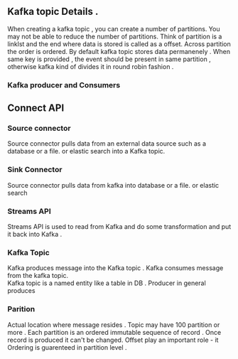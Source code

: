 ## Kafka topic Details .

When creating a kafka topic , you can create a number of partitions. You may not be able to reduce the number of partitions. 
Think of partition is a linklst and the end where data is stored is called as a offset. 
Across partition the order is ordered.  By default kafka topic stores data permanenely . 
When same key is provided , the event should be present in same partition , otherwise kafka kind of divides it in round robin fashion . 

### Kafka producer and Consumers






## Connect API

### Source connector 

Source connector pulls data from an external data source such as a database or a file. or elastic search into a Kafka topic. 



### Sink Connector

Source connector pulls data from kafka into database or a file. or elastic search 


### Streams API

Streams API is used to read from Kafka and do some transformation and put it back into Kafka . 


### Kafka Topic 
Kafka produces message into the Kafka topic . 
Kafka consumes message from the kafka topic.  
Kafka topic is a named entity like a table in DB . 
Producer in general produces 

### Parition 
Actual location where message resides . Topic may have 100 partition or more . 
Each partition is an ordered immutable sequence of record . 
Once record is produced it can't be changed. 
Offset play an important role - it 
Ordering is guarenteed in partition level . 




